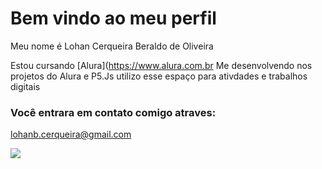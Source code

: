 # Bem vindo ao meu perfil

Meu nome é Lohan Cerqueira Beraldo de Oliveira

Estou cursando [Alura](https://www.alura.com.br
Me desenvolvendo nos projetos do Alura e P5.Js
utilizo esse espaço para ativdades e trabalhos digitais

### Você entrara em contato comigo atraves:

lohanb.cerqueira@gmail.com

![](https://media1.tenor.com/m/AcLRYKN-0hAAAAAC/sukuna-manga.gif)
